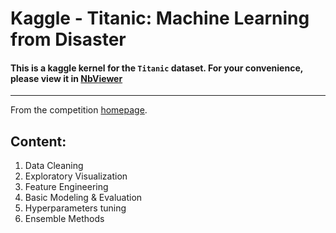 # Kaggle - Titanic: Machine Learning from Disaster
#### This is a kaggle kernel for the `Titanic` dataset. For your convenience, please view it in [NbViewer](http://nbviewer.jupyter.org/github/massquantity/Kaggle-Titanic/blob/master/Titanic.ipynb)
------------------------

From the competition [homepage](http://www.kaggle.com/c/titanic-gettingStarted).

## Content:
1. Data Cleaning
2. Exploratory Visualization
3. Feature Engineering
4. Basic Modeling & Evaluation
5. Hyperparameters tuning
6. Ensemble Methods
